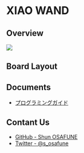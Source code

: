 # XIAO WAND

## Overview
<img src="https://raw.githubusercontent.com/osafune/biotite/master/img/xiaowand_top.jpg">

## Board Layout

## Documents
- [プログラミングガイド](xiaowand_programming_guide_jp.md)

## Contant Us
- [GitHub - Shun OSAFUNE](https://github.com/osafune)
- [Twitter - @s_osafune](https://twitter.com/s_osafune)
